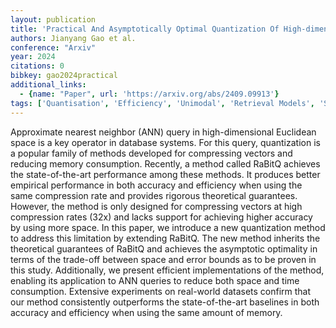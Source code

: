 ```yaml
---
layout: publication
title: 'Practical And Asymptotically Optimal Quantization Of High-dimensional Vectors In Euclidean Space For Approximate Nearest Neighbor Search'
authors: Jianyang Gao et al.
conference: "Arxiv"
year: 2024
citations: 0
bibkey: gao2024practical
additional_links:
  - {name: "Paper", url: 'https://arxiv.org/abs/2409.09913'}
tags: ['Quantisation', 'Efficiency', 'Unimodal', 'Retrieval Models', 'Shallow', 'Compression', 'Datasets', 'Vector Indexing', 'Quantization']
---
```

Approximate nearest neighbor (ANN) query in high-dimensional Euclidean space
is a key operator in database systems. For this query, quantization is a
popular family of methods developed for compressing vectors and reducing memory
consumption. Recently, a method called RaBitQ achieves the state-of-the-art
performance among these methods. It produces better empirical performance in
both accuracy and efficiency when using the same compression rate and provides
rigorous theoretical guarantees. However, the method is only designed for
compressing vectors at high compression rates (32x) and lacks support for
achieving higher accuracy by using more space. In this paper, we introduce a
new quantization method to address this limitation by extending RaBitQ. The new
method inherits the theoretical guarantees of RaBitQ and achieves the
asymptotic optimality in terms of the trade-off between space and error bounds
as to be proven in this study. Additionally, we present efficient
implementations of the method, enabling its application to ANN queries to
reduce both space and time consumption. Extensive experiments on real-world
datasets confirm that our method consistently outperforms the state-of-the-art
baselines in both accuracy and efficiency when using the same amount of memory.
